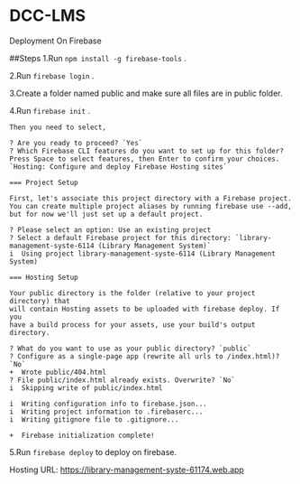# DCC-LMS
Deployment On Firebase 

##Steps
1.Run `npm install -g firebase-tools` .

2.Run `firebase login` .

3.Create a folder named public and make sure all files are in public folder.

4.Run `firebase init` .

    Then you need to select,

    ? Are you ready to proceed? `Yes`
    ? Which Firebase CLI features do you want to set up for this folder? Press Space to select features, then Enter to confirm your choices. `Hosting: Configure and deploy Firebase Hosting sites`

    === Project Setup

    First, let's associate this project directory with a Firebase project.
    You can create multiple project aliases by running firebase use --add,
    but for now we'll just set up a default project.

    ? Please select an option: Use an existing project
    ? Select a default Firebase project for this directory: `library-management-syste-6114 (Library Management System)`
    i  Using project library-management-syste-6114 (Library Management System)

    === Hosting Setup

    Your public directory is the folder (relative to your project directory) that
    will contain Hosting assets to be uploaded with firebase deploy. If you
    have a build process for your assets, use your build's output directory.

    ? What do you want to use as your public directory? `public`
    ? Configure as a single-page app (rewrite all urls to /index.html)? `No`
    +  Wrote public/404.html
    ? File public/index.html already exists. Overwrite? `No`
    i  Skipping write of public/index.html

    i  Writing configuration info to firebase.json...
    i  Writing project information to .firebaserc...
    i  Writing gitignore file to .gitignore...

    +  Firebase initialization complete!

5.Run `firebase deploy` to deploy on firebase.

Hosting URL: https://library-management-syste-61174.web.app
